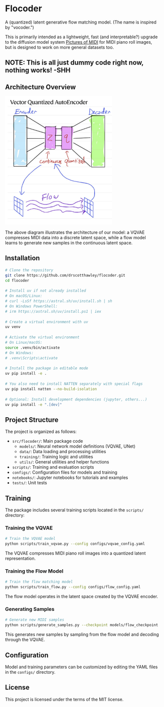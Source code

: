 # Flocoder

A (quantized) latent generative flow matching model. (The name is inspired by "vocoder.")

This is primarily intended as a lightweight, fast (and interpretable?) upgrade to the diffusion model system [Pictures of MIDI](https://huggingface.co/spaces/drscotthawley/PicturesOfMIDI) for MIDI piano roll images, but is designed to work on more general datasets too. 

## NOTE: This is all just dummy code right now, nothing works! -SHH

## Architecture Overview

<img src="images/flow_schematic.jpg" width="350" alt="MIDI Flow Architecture">

The above diagram illustrates the architecture of our model: a VQVAE compresses MIDI data into a discrete latent space, while a flow model learns to generate new samples in the continuous latent space.

## Installation

```bash
# Clone the repository
git clone https://github.com/drscotthawley/flocoder.git
cd flocoder

# Install uv if not already installed
# On macOS/Linux:
# curl -LsSf https://astral.sh/uv/install.sh | sh
# On Windows PowerShell:
# irm https://astral.sh/uv/install.ps1 | iex

# Create a virtual environment with uv
uv venv

# Activate the virtual environment
# On Linux/macOS:
source .venv/bin/activate
# On Windows:
# .venv\Scripts\activate

# Install the package in editable mode
uv pip install -e .

# You also need to install NATTEN separately with special flags
uv pip install natten --no-build-isolation

# Optional: Install development dependencies (jupyter, others...)
uv pip install -e ".[dev]"
```

## Project Structure

The project is organized as follows:

- `src/flocoder/`: Main package code
  - `models/`: Neural network model definitions (VQVAE, UNet)
  - `data/`: Data loading and processing utilities
  - `training/`: Training logic and utilities
  - `utils/`: General utilities and helper functions
- `scripts/`: Training and evaluation scripts
- `configs/`: Configuration files for models and training
- `notebooks/`: Jupyter notebooks for tutorials and examples
- `tests/`: Unit tests

## Training

The package includes several training scripts located in the `scripts/` directory:

### Training the VQVAE

```bash
# Train the VQVAE model
python scripts/train_vqvae.py --config configs/vqvae_config.yaml
```

The VQVAE compresses MIDI piano roll images into a quantized latent representation.

### Training the Flow Model

```bash
# Train the flow matching model
python scripts/train_flow.py --config configs/flow_config.yaml
```

The flow model operates in the latent space created by the VQVAE encoder.

### Generating Samples

```bash
# Generate new MIDI samples
python scripts/generate_samples.py --checkpoint models/flow_checkpoint.pt --output samples/
```

This generates new samples by sampling from the flow model and decoding through the VQVAE.

## Configuration

Model and training parameters can be customized by editing the YAML files in the `configs/` directory.

## License

This project is licensed under the terms of the MIT license.
